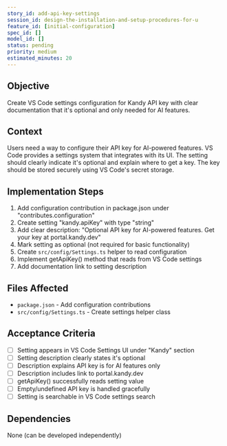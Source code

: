 ```yaml
---
story_id: add-api-key-settings
session_id: design-the-installation-and-setup-procedures-for-u
feature_id: [initial-configuration]
spec_id: []
model_id: []
status: pending
priority: medium
estimated_minutes: 20
---
```


## Objective

Create VS Code settings configuration for Kandy API key with clear documentation that it's optional and only needed for AI features.

## Context

Users need a way to configure their API key for AI-powered features. VS Code provides a settings system that integrates with its UI. The setting should clearly indicate it's optional and explain where to get a key. The key should be stored securely using VS Code's secret storage.

## Implementation Steps

1. Add configuration contribution in package.json under "contributes.configuration"
2. Create setting "kandy.apiKey" with type "string"
3. Add clear description: "Optional API key for AI-powered features. Get your key at portal.kandy.dev"
4. Mark setting as optional (not required for basic functionality)
5. Create `src/config/Settings.ts` helper to read configuration
6. Implement getApiKey() method that reads from VS Code settings
7. Add documentation link to setting description

## Files Affected

- `package.json` - Add configuration contributions
- `src/config/Settings.ts` - Create settings helper class

## Acceptance Criteria

- [ ] Setting appears in VS Code Settings UI under "Kandy" section
- [ ] Setting description clearly states it's optional
- [ ] Description explains API key is for AI features only
- [ ] Description includes link to portal.kandy.dev
- [ ] getApiKey() successfully reads setting value
- [ ] Empty/undefined API key is handled gracefully
- [ ] Setting is searchable in VS Code settings search

## Dependencies

None (can be developed independently)

